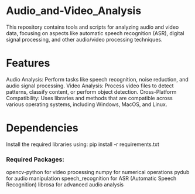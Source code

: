 # Audio_and-Video_Analysis
This repository contains tools and scripts for analyzing audio and video data, focusing on aspects like automatic speech recognition (ASR), digital signal processing, and other audio/video processing techniques.

# Features
Audio Analysis: Perform tasks like speech recognition, noise reduction, and audio signal processing.
Video Analysis: Process video files to detect patterns, classify content, or perform object detection.
Cross-Platform Compatibility: Uses libraries and methods that are compatible across various operating systems, including Windows, MacOS, and Linux.

# Dependencies
Install the required libraries using:
pip install -r requirements.txt

### Required Packages:

opencv-python for video processing
numpy for numerical operations
pydub for audio manipulation
speech_recognition for ASR (Automatic Speech Recognition)
librosa for advanced audio analysis

